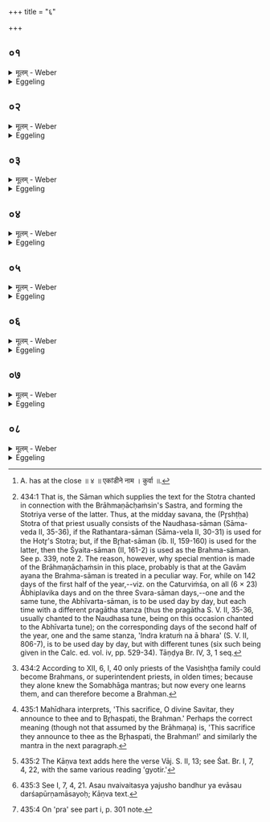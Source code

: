 +++
title = "६"

+++

##  ०१
<details><summary>मूलम् - Weber</summary>

देवा᳘ ह वै᳘ यज्ञं᳘ तन्वानाः॥  
ते ऽसुररक्षसे᳘भ्य आसङ्गा᳘द्बिभयां᳘ चक्रुस्ते᳘ होचुः को᳘ नो दक्षिणत᳘ आसिष्यते ऽथा᳘भये ऽनाष्ट्र᳘ उत्तरतो᳘ यज्ञमु᳘पचरिष्याम इॗति॥
</details>

<details><summary>Eggeling</summary>

1. Now once on a time the gods, while performing sacrifice, were afraid of an attack from the Asura-Rakshas. They said, 'Who of us shall sit on the south side; we will then enter upon the sacrifice on the north side in a place free from danger and injury.'
</details>

##  ०२
<details><summary>मूलम् - Weber</summary>

ते᳘ होचुः॥  
य᳘ एव᳘ नो वीर्य᳘वत्तमः स᳘ दक्षिणत᳘ आस्तामथा᳘भये ऽनाष्ट्र᳘ उत्तरतो᳘ यज्ञमु᳘पचरिष्याम इ᳘ति॥
</details>

<details><summary>Eggeling</summary>

2. They said, 'He who is the strongest of us, let him sit on the south side; we will then enter upon the sacrifice on the north side in a place free from danger and injury.'
</details>

##  ०३
<details><summary>मूलम् - Weber</summary>

ते᳘ होचुः॥  
इ᳘न्द्रो वै᳘ नो वीर्य᳘वत्तम इ᳘न्द्रो दक्षिणत᳘ आस्तामथा᳘भये ऽनाष्ट्र᳘ उत्तरतो᳘ यज्ञमु᳘पचरिष्याम इ᳘ति॥
</details>

<details><summary>Eggeling</summary>

3. They said, 'Verily, Indra is the strongest of us: let Indra sit on the south side; we will then enter upon the sacrifice on the north side in a place free from danger and injury.'
</details>

##  ०४
<details><summary>मूलम् - Weber</summary>

ते हे᳘न्द्रमूचुः॥  
त्वं वै᳘ नो वीर्य᳘वत्तमो ऽसि त्वं᳘ दक्षिणत᳘ आस्वाथा᳘भये नाष्ट्र᳘ उत्तरतो᳘ यज्ञमु᳘पचरिष्याम इ᳘ति [^wbr_1] ॥  

[^wbr_1]: A. has at the close ॥ ४ ॥ एकांडीने नाम । कुर्वा ॥.
</details>

<details><summary>Eggeling</summary>

4. They said to Indra, 'Verily, thou art the strongest of us: sit thou on the south side; we will then enter upon the sacrifice on the north side in a place free from danger and injury.'
</details>

##  ०५
<details><summary>मूलम् - Weber</summary>

स᳘ होवाच॥  
कि᳘म् मे ततः᳘ स्यादि᳘ति ब्राह्मणाॗछंस्या ते ब्रह्मसाम᳘ त इ᳘ति त᳘स्माद्ब्राह्मणाछंसि᳘नम् प्र᳘वृणीत इ᳘न्द्रो ब्रह्मा ब्रा᳘ह्मणादिती᳘न्द्रस्यॗ ह्येषा स इ᳘न्द्रो दक्षिणत᳘ आस्ताथाभये᳘ नाष्ट्र᳘ उत्तरतो᳘ यज्ञमु᳘पाचरंस्त᳘स्माद्य᳘ एव᳘ वीर्य᳘वत्तमः स्यात्स᳘ दक्षिणत᳘ आसीताता᳘भये ऽनाष्ट्र᳘ उत्तरतो᳘ यज्ञमु᳘पचरेयु᳘र्यो वै᳘ ब्राह्मणा᳘नामनूचान᳘तमः स᳘ एषां वीर्य᳘वत्तमो᳘ ऽथ य᳘दिदं य᳘ एव क᳘श्च ब्रह्मा भ᳘वति कुवि᳘त्तूष्णीमा᳘स्त इ᳘ति त᳘स्माद्य᳘ एव᳘ वीर्य᳘वत्तमः स्यात्स᳘ दक्षिणत᳘ आसीता᳘थाभये ऽनाष्ट्र᳘ उत्तरतो᳘ यज्ञमु᳘पचरेयुस्त᳘स्माद्ब्राह्मणा᳘ दक्षिणत᳘ आसते ऽथा᳘भये ऽनाष्ट्र᳘ उत्तरतो᳘ यज्ञमु᳘पचरन्ति॥
</details>

<details><summary>Eggeling</summary>

5. He said, 'What will be my reward then?'--'The office of Brāhmaṇācḥaṁsin shall be thine, the

 Brahmasāman [^egg_1006] shall be thine!'--Hence one elects the Brāhmaṇācḥaṁsin with, 'Indra is the Brahman, by virtue of the Brahmaship!' for to Indra belongs this (office). Indra sat on the south side, and they entered upon the sacrifice on the north side in a place free from danger and injury. Therefore let him who is the strongest sit on the south side, and let them then enter upon the sacrifice on the north side in a place free from danger and injury. Now he, forsooth, who is the most learned of Brāhmans, is the strongest of them; and as now any one is (able to become) a (superintendent) Brahman [^egg_1007]--nay, does he not sit still?--therefore whosoever is the strongest

[^egg_1006]: 434:1 That is, the Sāman which supplies the text for the Stotra chanted in connection with the Brāhmaṇācḥaṁsin's Sastra, and forming the Stotriya verse of the latter. Thus, at the midday savana, the (Pr̥shṭḥa) Stotra of that priest usually consists of the Naudhasa-sāman (Sāma-veda II, 35-36), if the Rathantara-sāman (Sāma-vela II, 30-31) is used for the Hotr̥'s Stotra; but, if the Br̥hat-sāman (ib. II, 159-160) is used for the latter, then the Śyaita-sāman (II, 161-2) is used as the Brahma-sāman. See p. 339, note 2. The reason, however, why special mention is made of the Brāhmaṇācḥaṁsin in this place, probably is that at the Gavām ayana the Brahma-sāman is treated in a peculiar way. For, while on 142 days of the first half of the year,--viz. on the Caturviṁśa, on all (6 × 23) Ābhiplavika days and on the three Svara-sāman days,--one and the same tune, the Abhīvarta-sāman, is to be used day by day, but each time with a different pragātha stanza (thus the pragātha S. V. II, 35-36, usually chanted to the Naudhasa tune, being on this occasion chanted to the Abhīvarta tune); on the corresponding days of the second half of the year, one and the same stanza, 'Indra kratuṁ na ā bhara' (S. V. II, 806-7), is to be used day by day, but with different tunes (six such being given in the Calc. ed. vol. iv, pp. 529-34). Tāṇḍya Br. IV, 3, 1 seq.

[^egg_1007]: 434:2 According to XII, 6, I, 40 only priests of the Vasishṭḥa family could become Brahmans, or superintendent priests, in olden times; because they alone knew the Somabhāga mantras; but now every one learns them, and can therefore become a Brahman.

of them, let him sit on the south side, and let them then enter upon the sacrifice on the north side in a place free from danger and injury. Hence Brāhmans sit on the south side (of the vedi), and they enter upon the sacrifice on the north side in a place free from danger and injury.
</details>

##  ०६
<details><summary>मूलम् - Weber</summary>

स यत्रा᳘ह॥  
ब्र᳘ह्मन्त्स्तोष्या᳘मः प्र᳘शास्तरि᳘ति तद्ब्रह्मा᳘ जपत्येतं᳘ ते देव सवितर्यज्ञम् प्रा᳘हुर्बृ᳘हस्प᳘तये ब्रह्म᳘णे ते᳘न यज्ञ᳘मव ते᳘न यज्ञ᳘पतिं ते᳘न मा᳘मव स्तुत᳘ सवितुः᳘ प्रसव इ᳘तिॗ सो ऽसा᳘वेव ब᳘न्धुरेते᳘नॗ न्वेव भू᳘यिष्ठा इवो᳘पचरन्ति॥
</details>

<details><summary>Eggeling</summary>

6. When (the Prastotr̥) says, 'Brahman, we will chant, O Praśāstar!' then the Brahman mutters (Vāj.. S. II, 12), 'This thy sacrifice, O divine Savitar, have they announced unto Br̥haspati (the lord of prayer), the Brahman [^egg_1008]: therefore speed the sacrifice, speed the lord of the sacrifice, speed me [^egg_1009]!--Praise ye at the impulse (prasava) of Savitr̥!' The significance is the same (as before) [^egg_1010]. With this (text) must probably enter upon (the chant).

[^egg_1008]: 435:1 Mahīdhara interprets, 'This sacrifice, O divine Savitar, they announce to thee and to Br̥haspati, the Brahman.' Perhaps the correct meaning (though not that assumed by the Brāhmaṇa) is, 'This sacrifice they announce to thee as the Br̥haspati, the Brahman!' and similarly the mantra in the next paragraph.

[^egg_1009]: 435:2 The Kāṇva text adds here the verse Vāj. S. II, 13; see Śat. Br. I, 7, 4, 22, with the same various reading 'gyotir.'

[^egg_1010]: 435:3 See I, 7, 4, 21. Asau nvaivaitasya yajusho bandhur ya evāsau darśapūrṇamāsayoḥ; Kāṇva text.
</details>

##  ०७
<details><summary>मूलम् - Weber</summary>

अने᳘नॗ त्वेवो᳘पचरेत्॥  
दे᳘व सवितरेतद्बृ᳘हस्पते प्रे᳘ति त᳘त्सविता᳘रम् प्रसवायो᳘पधावति स हि᳘ देवा᳘नाम् प्रसविता बृ᳘हस्पते प्रे᳘ति बृ᳘हस्प᳘तिर्वै देवा᳘नाम् ब्रह्मा तद्य᳘ एव᳘ देवा᳘नाम् ब्रह्मा त᳘स्मा एॗवैतत्प्रा᳘ह त᳘स्मादाह बृ᳘हस्पते प्रे᳘ति॥
</details>

<details><summary>Eggeling</summary>

7. But one may also enter upon it with, 'O divine Savitar; this, O Br̥haspati, forwards!' Therewith he hastes to Savitr̥ for his impulsion, for he is the impeller (prasavitr̥) of the gods; and 'O Br̥haspati, forwards!' he says, because Br̥haspati is the Brahman of the gods,--thus he announces it to him who is the Brahman of the gods: therefore he says, 'O Br̥haspati, forwards [^egg_1011]!'

[^egg_1011]: 435:4 On 'pra' see part i, p. 301 note.
</details>

##  ०८
<details><summary>मूलम् - Weber</summary>

अ᳘थ मैत्रावरुणो᳘ जपति॥  
प्र᳘सूतं देवे᳘न सवित्रा जु᳘ष्टम् मित्राव᳘रुणाभ्यामि᳘ति त᳘त्सविता᳘रम् प्रसवायो᳘पधावति स हि᳘ देवा᳘नाम् प्रसविता जु᳘ष्टम् मित्राव᳘रुणाभ्यामि᳘ति मित्राव᳘रुणौ वै᳘ मैत्रावरुण᳘स्य देव᳘ते तद्ये᳘ एव᳘ मैत्रावरुण᳘स्य देव᳘ते ता᳘भ्यामेॗवैतत्प्रा᳘ह त᳘स्मादाह जु᳘ष्टम् मित्राव᳘रुणाभ्यामि᳘ति॥
</details>
<details><summary>Eggeling</summary>

8. The Maitrāvaruṇa then mutters, 'Impelled

by the divine Savitr̥, acceptable to Mitra and Varuṇa!' Therewith he hastes to Savitr̥ for his impulsion, for he is the impeller of the gods; and 'acceptable to Mitra and Varuṇa' he says, because Mitra and Varuṇa are the deities of the Maitrāvaruṇa (Praśāstr̥),--thus he announces it to those who are the deities of the Maitrāvaruṇa: therefore he says, 'acceptable to Mitra and Varuṇa.'
</details>

